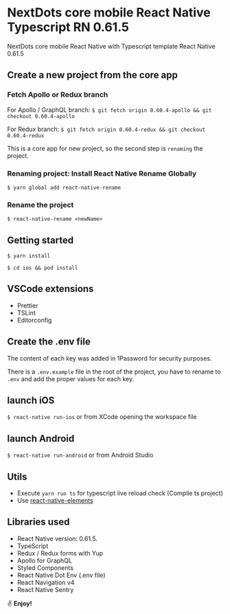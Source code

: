 # NextDots core mobile React Native Typescript RN 0.61.5

NextDots core mobile React Native with Typescript template React Native 0.61.5

## Create a new project from the core app

### Fetch Apollo or Redux branch

For Apollo / GraphQL branch: 
`$ git fetch origin 0.60.4-apollo && git checkout 0.60.4-apollo`

For Redux branch: 
`$ git fetch origin 0.60.4-redux && git checkout 0.60.4-redux`

This is a core app for new project, so the second step is `renaming` the project.

### Renaming project: Install React Native Rename Globally

```
$ yarn global add react-native-rename
```

### Rename the project

```
$ react-native-rename <newName>
```

## Getting started

```
$ yarn install

$ cd ios && pod install
```

## VSCode extensions

- Prettier
- TSLint
- Editorconfig

## Create the .env file

The content of each key was added in 1Password for security purposes.

There is a `.env.example` file in the root of the project, you have to rename to `.env` and add the proper values for each key.

## launch iOS

`$ react-native run-ios` or from XCode opening the workspace file

## launch Android

`$ react-native run-android` or from Android Studio

## Utils

- Execute `yarn run ts` for typescript live reload check (Compile ts project)
- Use [react-native-elements](https://react-native-training.github.io/react-native-elements/docs/overview.html)

## Libraries used

- React Native version: 0.61.5.
- TypeScript
- Redux / Redux forms with Yup
- Apollo for GraphQL
- Styled Components
- React Native Dot Env (.env file)
- React Navigation v4
- React Native Sentry

:v: **Enjoy!**
